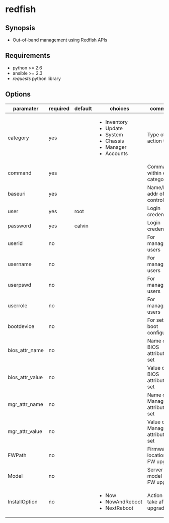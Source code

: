 # redfish

## Synopsis

* Out-of-band management using Redfish APIs

## Requirements

* python >= 2.6
* ansible >= 2.3
* *requests* python library

## Options

| paramater       | required | default | choices  | comments                  |
|-----------------|----------|---------|----------|-----------------------------------|
| category        | yes      |         | <ul><li>Inventory</li><li>Update</li><li>System</li><li>Chassis</li><li>Manager</li><li>Accounts</li></ul>| Type of action to run |
| command         | yes      |         |          | Command within each category   |
| baseuri         | yes      |         |          | Name/IP addr of OOB controller |
| user            | yes      | root    |          | Login credentials         |
| password        | yes      | calvin  |          | Login credentials         |
| userid          | no       |         |          | For managing users        |
| username        | no       |         |          | For managing users        |
| userpswd        | no       |         |          | For managing users        |
| userrole        | no       |         |          | For managing users        |
| bootdevice      | no       |         |          | For setting boot configuration     |
| bios_attr_name  | no       |         |          | Name of BIOS attributes to set     |
| bios_attr_value | no       |         |          | Value of BIOS attributes to set    |
| mgr_attr_name   | no       |         |          | Name of Manager attributes to set  |
| mgr_attr_value  | no       |         |          | Value of Manager attributes to set |
| FWPath          | no       |         |          | Firmware location (for FW upgrade) |
| Model           | no       |         |          | Server model (for FW upgrade) |
| InstallOption   | no       |         | <ul><li>Now</li><li>NowAndReboot</li><li>NextReboot</li></ul>| Action to take after upgrade |
